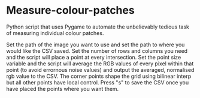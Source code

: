 # Measure-colour-patches

Python script that uses Pygame to automate the unbelievably tedious task of measuring individual colour patches.

Set the path of the image you want to use and set the path to where you would like the CSV saved.
Set the number of rows and columns you need and the script will place a point at every intersection.
Set the point size variable and the script will average the RGB values of every pixel within that point (to avoid errornous noise values) and output the averaged, normalised rgb value to the CSV. 
The corner points shape the grid using bilinear interp but all other points have local control.
Press "s" to save the CSV once you have placed the points where you want them.
